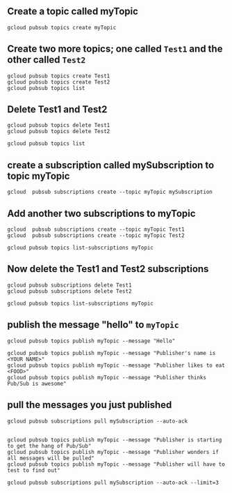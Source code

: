 

## Create a topic called myTopic
```
gcloud pubsub topics create myTopic
```

## Create two more topics; one called `Test1` and the other called `Test2`

```
gcloud pubsub topics create Test1
gcloud pubsub topics create Test2
gcloud pubsub topics list
```

##  Delete Test1 and Test2
```
gcloud pubsub topics delete Test1
gcloud pubsub topics delete Test2

gcloud pubsub topics list
```

## create a subscription called mySubscription to topic myTopic

```
gcloud  pubsub subscriptions create --topic myTopic mySubscription
```

## Add another two subscriptions to myTopic
```
gcloud  pubsub subscriptions create --topic myTopic Test1
gcloud  pubsub subscriptions create --topic myTopic Test2

gcloud pubsub topics list-subscriptions myTopic
```

## Now delete the Test1 and Test2 subscriptions
```
gcloud pubsub subscriptions delete Test1
gcloud pubsub subscriptions delete Test2

gcloud pubsub topics list-subscriptions myTopic
```

## publish the message "hello" to `myTopic`
```
gcloud pubsub topics publish myTopic --message "Hello"
```

```
gcloud pubsub topics publish myTopic --message "Publisher's name is <YOUR NAME>"
gcloud pubsub topics publish myTopic --message "Publisher likes to eat <FOOD>"
gcloud pubsub topics publish myTopic --message "Publisher thinks Pub/Sub is awesome"
```

## pull the messages you just published
```
gcloud pubsub subscriptions pull mySubscription --auto-ack
```

## 
```
gcloud pubsub topics publish myTopic --message "Publisher is starting to get the hang of Pub/Sub"
gcloud pubsub topics publish myTopic --message "Publisher wonders if all messages will be pulled"
gcloud pubsub topics publish myTopic --message "Publisher will have to test to find out"
```

```
gcloud pubsub subscriptions pull mySubscription --auto-ack --limit=3
```
